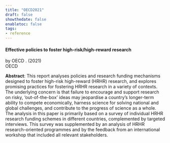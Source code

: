 ```yaml
---
title: "OECD2021"
draft: false
showthedate: false
enabletoc: false
tags:
- reference
---
```


#### **Effective policies to foster high-risk/high-reward research**     
by OECD . (2021)         
OECD      

**Abstract**:  This report analyses policies and research funding mechanisms designed to foster high-risk high-reward (HRHR) research, and explores promising practices for fostering HRHR research in a variety of contexts. The underlying concern is that failure to encourage and support research on risky, ‘out-of-the-box’ ideas may jeopardise a country’s longer-term ability to compete economically, harness science for solving national and global challenges, and contribute to the progress of science as a whole. The analysis in this paper is primarily based on a survey of individual HRHR research funding schemes in different countries, complemented by targeted interviews. This survey was supplemented by an analysis of HRHR research-oriented programmes and by the feedback from an international workshop that included all relevant stakeholders.

